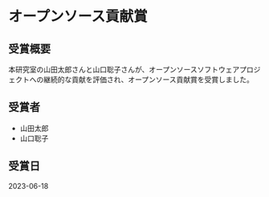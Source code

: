 # オープンソース貢献賞

## 受賞概要

本研究室の山田太郎さんと山口聡子さんが、オープンソースソフトウェアプロジェクトへの継続的な貢献を評価され、オープンソース貢献賞を受賞しました。

## 受賞者

- 山田太郎
- 山口聡子

## 受賞日

2023-06-18 